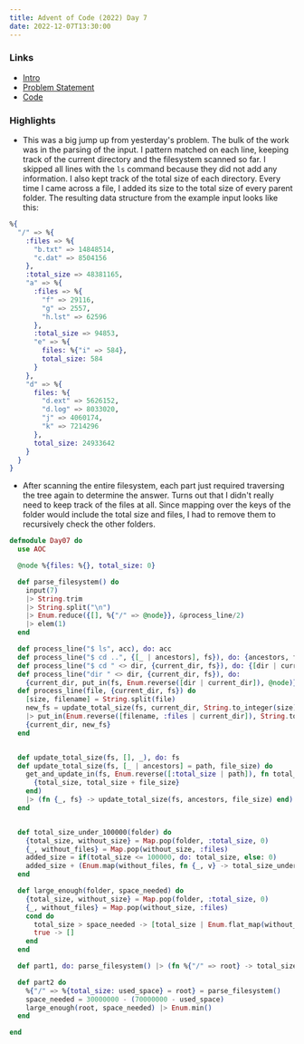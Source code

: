 ```yaml
---
title: Advent of Code (2022) Day 7
date: 2022-12-07T13:30:00
---
```


### Links

- [Intro](https://sethcalebweeks.com/advent-of-code-2022-in-elixir/)
- [Problem Statement](https://adventofcode.com/2022/day/7)
- [Code](https://github.com/sethcalebweeks/advent-of-code-2022/blob/main/lib/Day07.ex)

### Highlights

- This was a big jump up from yesterday's problem. The bulk of the work was in the parsing of the input. I pattern matched on each line, keeping track of the current directory and the filesystem scanned so far. I skipped all lines with the `ls` command because they did not add any information. I also kept track of the total size of each directory. Every time I came across a file, I added its size to the total size of every parent folder. The resulting data structure from the example input looks like this:

```elixir
%{
  "/" => %{
    :files => %{
      "b.txt" => 14848514,
      "c.dat" => 8504156
    },
    :total_size => 48381165,
    "a" => %{
      :files => %{
        "f" => 29116,
        "g" => 2557,
        "h.lst" => 62596
      },
      :total_size => 94853,
      "e" => %{
        files: %{"i" => 584},
        total_size: 584
      }
    },
    "d" => %{
      files: %{
        "d.ext" => 5626152,
        "d.log" => 8033020,
        "j" => 4060174,
        "k" => 7214296
      },
      total_size: 24933642
    }
  }
}
```

- After scanning the entire filesystem, each part just required traversing the tree again to determine the answer. Turns out that I didn't really need to keep track of the files at all. Since mapping over the keys of the folder would include the total size and files, I had to remove them to recursively check the other folders.

```elixir
defmodule Day07 do
  use AOC

  @node %{files: %{}, total_size: 0}

  def parse_filesystem() do
    input(7)
    |> String.trim
    |> String.split("\n")
    |> Enum.reduce({[], %{"/" => @node}}, &process_line/2)
    |> elem(1)
  end

  def process_line("$ ls", acc), do: acc
  def process_line("$ cd ..", {[_ | ancestors], fs}), do: {ancestors, fs}
  def process_line("$ cd " <> dir, {current_dir, fs}), do: {[dir | current_dir], fs}
  def process_line("dir " <> dir, {current_dir, fs}), do:
    {current_dir, put_in(fs, Enum.reverse([dir | current_dir]), @node)}
  def process_line(file, {current_dir, fs}) do
    [size, filename] = String.split(file)
    new_fs = update_total_size(fs, current_dir, String.to_integer(size))
    |> put_in(Enum.reverse([filename, :files | current_dir]), String.to_integer(size))
    {current_dir, new_fs}
  end


  def update_total_size(fs, [], _), do: fs
  def update_total_size(fs, [_ | ancestors] = path, file_size) do
    get_and_update_in(fs, Enum.reverse([:total_size | path]), fn total_size ->
      {total_size, total_size + file_size}
    end)
    |> (fn {_, fs} -> update_total_size(fs, ancestors, file_size) end).()
  end


  def total_size_under_100000(folder) do
    {total_size, without_size} = Map.pop(folder, :total_size, 0)
    {_, without_files} = Map.pop(without_size, :files)
    added_size = if(total_size <= 100000, do: total_size, else: 0)
    added_size + (Enum.map(without_files, fn {_, v} -> total_size_under_100000(v) end) |> Enum.sum)
  end

  def large_enough(folder, space_needed) do
    {total_size, without_size} = Map.pop(folder, :total_size, 0)
    {_, without_files} = Map.pop(without_size, :files)
    cond do
      total_size > space_needed -> [total_size | Enum.flat_map(without_files, fn {_, v} -> large_enough(v, space_needed) end)]
      true -> []
    end
  end

  def part1, do: parse_filesystem() |> (fn %{"/" => root} -> total_size_under_100000(root) end).()

  def part2 do
    %{"/" => %{total_size: used_space} = root} = parse_filesystem()
    space_needed = 30000000 - (70000000 - used_space)
    large_enough(root, space_needed) |> Enum.min()
  end

end
```
